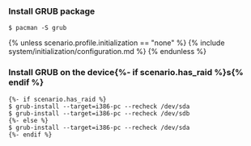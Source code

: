 ### Install GRUB package
```
$ pacman -S grub
```

{% unless scenario.profile.initialization == "none" %}
{% include system/initialization/configuration.md %}
{% endunless %}

### Install GRUB on the device{%- if scenario.has_raid %}s{% endif %}

```
{%- if scenario.has_raid %}
$ grub-install --target=i386-pc --recheck /dev/sda
$ grub-install --target=i386-pc --recheck /dev/sdb
{%- else %}
$ grub-install --target=i386-pc --recheck /dev/sda
{%- endif %}
```
